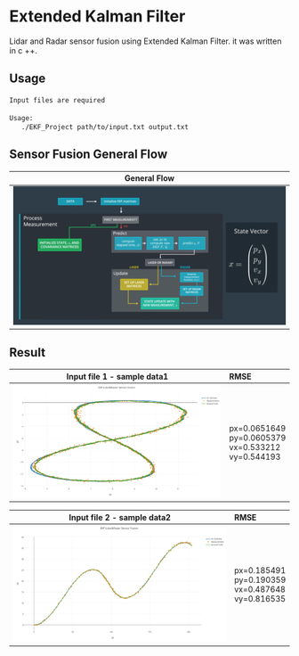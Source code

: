 # Extended Kalman Filter
Lidar and Radar sensor fusion using Extended Kalman Filter. it was written in c ++.

## Usage
```
Input files are required

Usage: 
   ./EKF_Project path/to/input.txt output.txt
```

## Sensor Fusion General Flow
| General Flow       |
| -------------------------- |
| ![txt1_r](pic/generalflow.png) | 


## Result

| Input file 1 - sample data1| RMSE                                                      |
| -------------------------- |:----------------------------------------------------------|
| ![txt1_r](pic/data_1.png)  | px=0.0651649<br>py=0.0605379<br>vx=0.533212<br>vy=0.544193|

| Input file 2 - sample data2| RMSE                                                      |
| -------------------------- |:----------------------------------------------------------|
| ![txt1_l](pic/data_2.png)  | px=0.185491<br>py=0.190359<br>vx=0.487648<br>vy=0.816535  |

